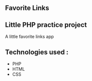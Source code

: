 ## Favorite Links
## Little PHP practice project

A little favorite links app

## Technologies used :
- PHP
- HTML
- CSS